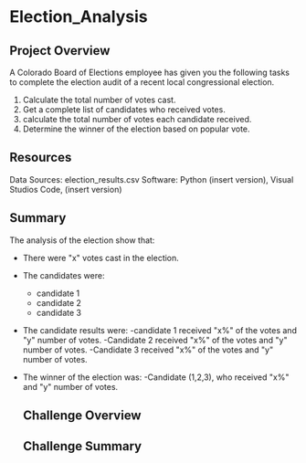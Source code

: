 # Election_Analysis

## Project Overview
A Colorado Board of Elections employee has given you the following tasks to complete the election audit of a recent local congressional election.

1. Calculate the total number of votes cast.
2. Get a complete list of candidates who received votes.
3. calculate the total number of votes each candidate received.
4. Determine the winner of the election based on popular vote.

## Resources
Data Sources: election_results.csv
Software: Python (insert version), Visual Studios Code, (insert version)

## Summary
The analysis of the election show that:
- There were "x" votes cast in the election.
- The candidates were:
    - candidate 1
    - candidate 2
    - candidate 3
- The candidate results were:
    -candidate 1 received "x%" of the votes and "y" number of votes.
    -Candidate 2 received "x%" of the votes and "y" number of votes.
    -Candidate 3 received "x%" of the votes and "y" number of votes.
- The winner of the election was:
    -Candidate (1,2,3), who received "x%" and "y" number of votes.
    
    ## Challenge Overview
    
    ## Challenge Summary
